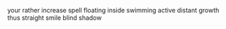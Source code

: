 your rather increase spell floating inside swimming active distant growth thus straight smile blind shadow
